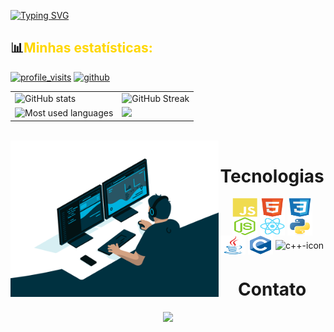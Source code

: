 

[![Typing SVG](https://readme-typing-svg.herokuapp.com/?color=ad8b22&size=35&center=true&vCenter=true&width=1000&lines=Olá,+meu+nome+é+Gustavo;tenho+20+anos;Discente+BCC+Universidade+Federal+de+Alfenas;Seja+bem+-+vindo!+:%29)](https://git.io/typing-svg)

## :bar_chart:<span style="color:gold">Minhas estatísticas:</span>
[![profile_visits](https://komarev.com/ghpvc/?username=gustavo1902&color=blueviolet&style=flat-square&label=Profile+Visits)](https://github.com/gustavo1902 "since Dec 25, 2021")
[![github](https://img.shields.io/github/followers/gustavo1902?logo=github)](https://github.com/gustavo1902?tab=followers)

<table>
  <tr>
    <td>
      <img src="https://github-readme-stats.vercel.app/api?username=gustavo1902&show_icons=true&theme=great-gatsby&include_all_commits=true&count_private=true" alt="GitHub stats">
    </td>
    <td>
      <img src="https://github-readme-streak-stats.herokuapp.com/?user=gustavo1902&theme=great-gatsby" alt="GitHub Streak">
    </td>
  </tr>
  <tr>
    <td>
     <img src="https://github-readme-stats.vercel.app/api/top-langs/?username=gustavo1902&layout=compact&langs_count=16&theme=great-gatsby" alt="Most used languages">
    </td>
    <td colspan="2">
      <img src="https://github-profile-trophy.vercel.app/?username=gustavo1902&theme=great-gatsby&row=2&no-bg=true&column=3&margin-w=15&margin-h=15" />
    </td>
  </tr>
</table>

<div  align="center"> 
  <div style="display: inline_block"><br>
    <img align="left" height="250" alt="coding-time" src="code.gif">
    <h1 align="center">Tecnologias </h1>
    <img align="center" height="30" width="40" alt="js-icon"  src="https://raw.githubusercontent.com/devicons/devicon/master/icons/javascript/javascript-plain.svg">
    <img align="center" height="30" width="40" alt="html-icon" src="https://raw.githubusercontent.com/devicons/devicon/master/icons/html5/html5-original.svg">
    <img align="center" height="30" width="40" alt="css-icon" src="https://raw.githubusercontent.com/devicons/devicon/master/icons/css3/css3-original.svg">
    <img align="center" height="30" width="40" alt="nodejs-icon" src="https://raw.githubusercontent.com/devicons/devicon/master/icons/nodejs/nodejs-original.svg">
    <img align="center" alt="React" height="30" width="40" src="https://raw.githubusercontent.com/devicons/devicon/master/icons/react/react-original.svg">
    <img align="center" alt="Python" height="30" width="40" src="https://raw.githubusercontent.com/devicons/devicon/master/icons/python/python-original.svg">
    <img align="center" alt="Java" height="30" width="40" src="https://raw.githubusercontent.com/devicons/devicon/master/icons/java/java-original.svg">
    <img align="center" height="30" width="40" alt="c-icon" src="https://raw.githubusercontent.com/devicons/devicon/master/icons/c/c-original.svg">
    <img align="center" height="30" width="40" alt="c++-icon" src="https://raw.githubusercontent.com/jmnote/z-icons/master/svg/cpp.svg">
   </div>
     <h1 align="center">Contato</h1>
    <a href = "mailto: gustavomorais1009@gmail.com">
      <img src="https://img.shields.io/badge/-Gmail-%23333?style=for-the-badge&logo=gmail&logoColor=white" target="_blank">
    </a>

  ##

  ##
 

 

